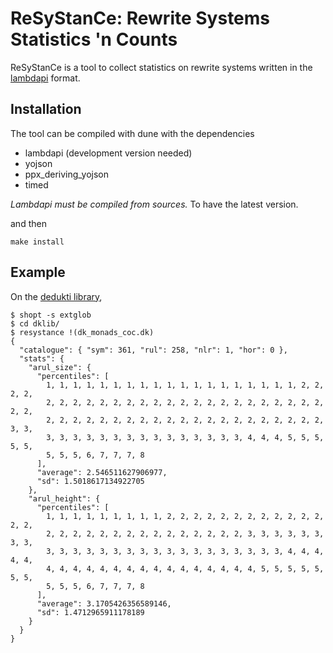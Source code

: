 # ReSyStanCe: Rewrite Systems Statistics 'n Counts
ReSyStanCe is a tool to collect statistics on rewrite systems written
in the [lambdapi](https://github.com/deducteam/lambdapi) format.

## Installation
The tool can be compiled with dune with the dependencies
- lambdapi (development version needed)
- yojson
- ppx\_deriving\_yojson
- timed

*Lambdapi must be compiled from sources.*  To have the latest version.

and then
```
make install
```

## Example
On the
[dedukti library](https://github.com/rafoo/dklib/archive/v2.6.zip), 
```
$ shopt -s extglob
$ cd dklib/
$ resystance !(dk_monads_coc.dk)
{
  "catalogue": { "sym": 361, "rul": 258, "nlr": 1, "hor": 0 },
  "stats": {
    "arul_size": {
      "percentiles": [
        1, 1, 1, 1, 1, 1, 1, 1, 1, 1, 1, 1, 1, 1, 1, 1, 1, 1, 1, 2, 2, 2, 2,
        2, 2, 2, 2, 2, 2, 2, 2, 2, 2, 2, 2, 2, 2, 2, 2, 2, 2, 2, 2, 2, 2, 2,
        2, 2, 2, 2, 2, 2, 2, 2, 2, 2, 2, 2, 2, 2, 2, 2, 2, 2, 2, 2, 2, 3, 3,
        3, 3, 3, 3, 3, 3, 3, 3, 3, 3, 3, 3, 3, 3, 3, 4, 4, 4, 5, 5, 5, 5, 5,
        5, 5, 5, 6, 7, 7, 7, 8
      ],
      "average": 2.546511627906977,
      "sd": 1.5018617134922705
    },
    "arul_height": {
      "percentiles": [
        1, 1, 1, 1, 1, 1, 1, 1, 1, 2, 2, 2, 2, 2, 2, 2, 2, 2, 2, 2, 2, 2, 2,
        2, 2, 2, 2, 2, 2, 2, 2, 2, 2, 2, 2, 2, 2, 2, 3, 3, 3, 3, 3, 3, 3, 3,
        3, 3, 3, 3, 3, 3, 3, 3, 3, 3, 3, 3, 3, 3, 3, 3, 3, 3, 4, 4, 4, 4, 4,
        4, 4, 4, 4, 4, 4, 4, 4, 4, 4, 4, 4, 4, 4, 4, 4, 5, 5, 5, 5, 5, 5, 5,
        5, 5, 5, 6, 7, 7, 7, 8
      ],
      "average": 3.1705426356589146,
      "sd": 1.4712965911178189
    }
  }
}
```
